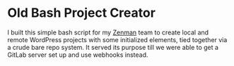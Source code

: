# Old Bash Project Creator
I built this simple bash script for my [Zenman](https://www.zenman.com/) team to create local and remote WordPress projects with some initialized elements, tied together via a crude bare repo system. It served its purpose till we were able to get a GitLab server set up and use webhooks instead.
